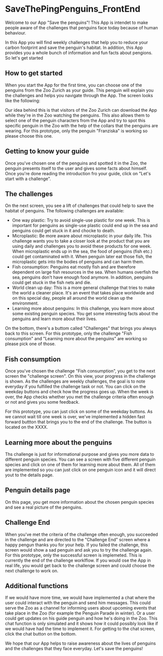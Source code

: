 # SaveThePingPenguins_FrontEnd

Welcome to our App "Save the penguins"! This App is intendet to make people aware of the challenges that penguins face today because of human behaviour.

In this App you will find weekly challenges that help you to reduce your carbon footprint and save the penguin's habitat. In addition, this App provides you a whole bunch of information and fun facts about pengions. So let's get started

## How to get started

When you start the App for the first time, you can choose one of the penguins from the Zoo Zurich as your guide. This penguin will explain you the challenges and helps you navigate through the App. The screen looks like the following:

Our idea behind this is that visitors of the Zoo Zurich can download the App while they're in the Zoo watching the penguins. This also allows them to select one of the penguin characters from the App and try to spot this specific penguin in the Zoo with the help of the collars that the penguins are wearing. For this prototype, only the penguin "Franziska" is working so please choose this one.

## Getting to know your guide

Once you've chosen one of the penguins and spotted it in the Zoo, the penguin presents itself to the user and gives some facts about himself. Once you're done reading the introduction fro your guide, click on "Let's start with a challenge".

## The challenges
On the next screen, you see a lift of challenges that could help to save the habitat of penguins. The following challenges are available:

* One way plastic: Try to avoid single-use plastic for one week. This is important for penguins as single-use plastic could end up in the sea and penguins could get stuck in it and chocke to death.
* Microplastic: Be more aware about microplastic in your daily life. This challenge wants you to take a closer look at the product that you are using daily and challenges you to avoid these products for one week. When microplastic ends up in the sea, the food of penguins (fish etc.) could get contaminated with it. When penguin later eat those fish, the microplastic gets into the bodies of penguins and can harm them.
* Fish consumption: Penguins eat mostly fish and are therefore dependent on large fish resources in the sea. When humans overfish the sea, penguins don't have enough food anymore. In addition, penguins could get stuck in the fish nets and die.
* World clean up day: This is a more general challenge that tries to make the world a cleaner place. It's an event that takes place worldwide and on this special day, people all around the world clean up the environment.
* Learning more about penguins: In this challenge, you learn more about some existing penguin species. You get some interesting facts about the penguins and learn more about their lives. 

On the bottom, there's a buttom called "Challenges" that brings you always back to this screen. For this prototype, only the challenge "Fish consumption" and "Learning more about the penguins" are working so please pick one of those.  

## Fish consumption
Once you've chosen the challenge "Fish consumption", you get to the next screen the "challenge screen". On this view, your progress in the challenge is shown. As the challenges are weekly challenges, the goal is to note everyday if you fulfilled the challenge task or not. You can click on the weekday buttons and check how the progress goes up. When the week is over, the App checks whether you met the challenge criteria often enough or not and gives you some feedback. 

For this prototype, you can just click on some of the weekday buttons. As we cannot wait till one week is over, we've implemented a hidden fast forward buttton that brings you to the end of the challenge. The button is located on the XXXX.

## Learning more about the penguins
Ths challenge is just for informational purpose and gives you more data to different penguin species. You can see a screen with five different penguin species and click on one of them for learning more about them. All of them are implemented so you can just click on one penguin icon and it will direct yout to the details page.

## Penguin details page
On this page, you get more information about the chosen penguin species and see a real picture of the penguins.

## Challenge End
When you've met the criteria of the challenge often enough, you succeeded in the challenge and are directed to the "Challenge End" screen where a happy pengun thanks you for your help. If you failed the challenge, this screen would show a sad penguin and ask you to try the challenge again. For this prototype, only the successful screen is implemeted. This is currently the end of the challenge worklflow. If you would ose the App in real life, you would get back to the challenge screen and could choose the next challenge to work on.

## Additional functions
If we would have more time, we would have implemented a chat where the user could interact with the penguin and send him messages. This could serve the Zoo as a channel for informing users about upcoming events that take place in the Zoo (for example the Penguin Parade in winter). Or a user could get updates on his guide penguin and how he's doing in the Zoo. This chat function is only simulated and it shows how it could possibly look like if we would have had the time to implement it. For getting to the chat screen, click the chat button on the bottom.

We hope that our App helps to raise awareness about the lives of penguins and the challenges that they face everyday. Let's save the penguins!
